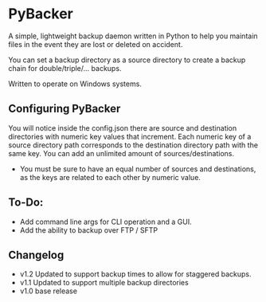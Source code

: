 # PyBacker
A simple, lightweight backup daemon written in Python to help you maintain files in the event they are lost or deleted on accident.

You can set a backup directory as a source directory to create a backup chain for double/triple/... backups.

Written to operate on Windows systems.

## Configuring PyBacker
You will notice inside the config.json there are source and destination directories with numeric key values that increment.
Each numeric key of a source directory path corresponds to the destination directory path with the same key.
You can add an unlimited amount of sources/destinations.
- You must be sure to have an equal number of sources and destinations, as the keys are related to each other by numeric value.

## To-Do:
- Add command line args for CLI operation and a GUI.
- Add the ability to backup over FTP / SFTP

## Changelog
- v1.2 Updated to support backup times to allow for staggered backups.
- v1.1 Updated to support multiple backup directories
- v1.0 base release

